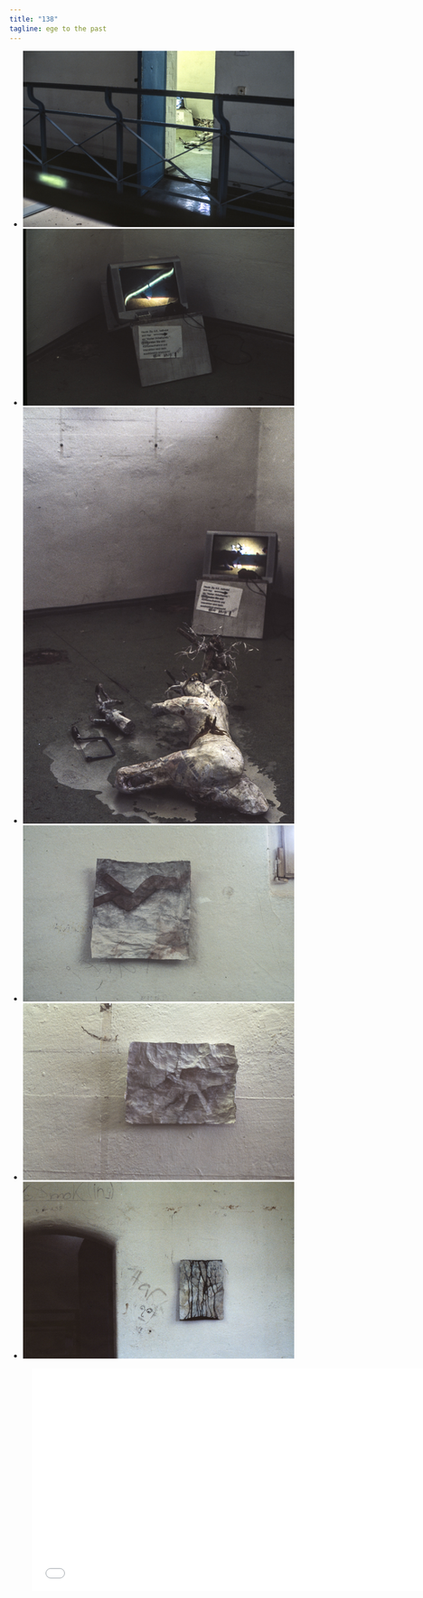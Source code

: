```yaml
---
title: "138"
tagline: ege to the past
---
```



 -  ![bild](2015-06-23-0016.JPG)
 -  ![bild](2015-06-23-0015.JPG)
 -  ![bild](2015-06-23-0005.JPG)
 -  ![bild](2015-06-23-0012.JPG)
 -  ![bild](2015-06-23-0007.JPG)
 -  ![bild](2015-06-23-0008.JPG)
 
 <figure class="video">
<iframe width="700" height="394" src="//www.youtube-nocookie.com/embed/UGDmV3NWu38?version=3&loop=1&playlist=UGDmV3NWu38&rel=0&autohide=1&autoplay=1&controls=0&modestbranding=1&showinfo=0&theme=light" allowfullscreen="allowfullscreen" style="border:none"></iframe>
</figure>
